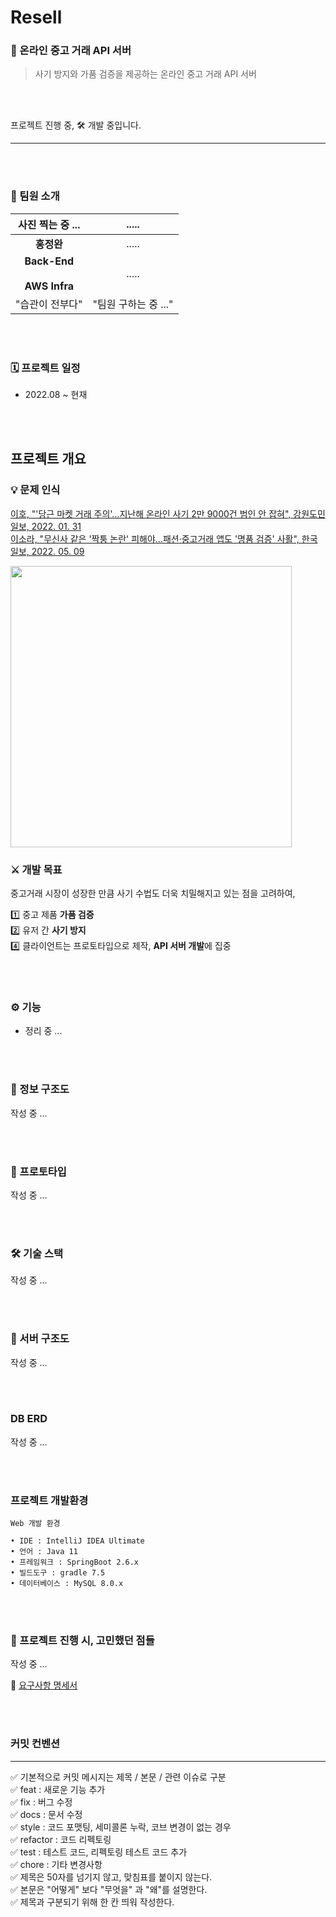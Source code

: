 # Resell

### 👜 온라인 중고 거래 API 서버

> 사기 방지와 가품 검증을 제공하는 온라인 중고 거래 API 서버

<br/><br/>

프로젝트 진행 중, 🛠 개발 중입니다.

---

<br/><br/>

### 👬 팀원 소개

|              사진 찍는 중 ...              |     .....      |
|:-------------------------------------:|:--------------:|
|                **홍정완**                |     .....      |
| **Back-End** <br/><br/> **AWS Infra** |     .....      |
|               "습관이 전부다"               | "팀원 구하는 중 ..." |

<br/><br/>

### 🗓 프로젝트 일정

* 2022.08 ~ 현재

<br/><br/>

## 프로젝트 개요

### 💡 문제 인식

[이호, "'당근 마켓 거래 주의'...지난해 온라인 사기 2만 9000건 범인 안 잡혀", 강원도민일보, 2022. 01. 31](https://www.kado.net/news/articleView.html?idxno=1110919)<br/>
[이소라, "무신사 같은 '짝퉁 논란' 피해야…패션·중고거래 앱도 '명품 검증' 사활", 한국일보, 2022. 05. 09](https://m.hankookilbo.com/News/Read/A2022050814420005837)<br/>

<img src="https://user-images.githubusercontent.com/76596316/173557677-828247ce-6371-4f67-83f8-b82da3c425a7.png" width="450" />

<br/>

### ⚔ 개발 목표

중고거래 시장이 성장한 만큼 사기 수법도 더욱 치밀해지고 있는 점을 고려하여, <br/>

1️⃣ 중고 제품 **가품 검증** <br/>
2️⃣ 유저 간 **사기 방지** <br/>
4️⃣ 클라이언트는 프로토타입으로 제작, **API 서버 개발**에 집중

<br/><br/>

### ⚙️ 기능

* 정리 중 ...

<br/><br/>

### 📄 정보 구조도

작성 중 ...

<br/><br/>

### 📄 프로토타입

작성 중 ...

<br/><br/>

### 🛠 기술 스택

작성 중 ...

<br/><br/>

### 📎 서버 구조도

작성 중 ...

<br/><br/>

### DB ERD

작성 중 ...

<br/><br/>

### 프로젝트 개발환경

```
Web 개발 환경

• IDE : IntelliJ IDEA Ultimate
• 언어 : Java 11
• 프레임워크 : SpringBoot 2.6.x
• 빌드도구 : gradle 7.5
• 데이터베이스 : MySQL 8.0.x
```

<br/><br/>

### 🧐 프로젝트 진행 시, 고민했던 점들

작성 중 ...

📄 [요구사항 명세서](https://velog.io/@daydream/ReSeller-Project-%EC%A3%BC%EC%9A%94-API)

<br/><br/>

### 커밋 컨벤션

---

✅ 기본적으로 커밋 메시지는 제목 / 본문 / 관련 이슈로 구분 <br/>
✅ feat : 새로운 기능 추가 <br/>
✅ fix : 버그 수정 <br/>
✅ docs : 문서 수정 <br/>
✅ style : 코드 포맷팅, 세미콜론 누락, 코브 변경이 없는 경우 <br/>
✅ refactor : 코드 리펙토링 <br/>
✅ test : 테스트 코드, 리펙토링 테스트 코드 추가 <br/>
✅ chore : 기타 변경사항 <br/>
✅ 제목은 50자를 넘기지 않고, 맞침표를 붙이지 않는다. <br/>
✅ 본문은 "어떻게" 보다 "무엇을" 과 "왜"를 설명한다. <br/>
✅ 제목과 구분되기 위해 한 칸 띄워 작성한다. <br/>

<br/><br/>